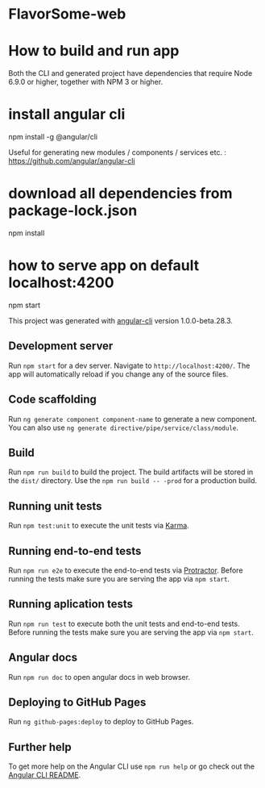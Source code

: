 # FlavorSome-web

# How to build and run app

Both the CLI and generated project have dependencies that require Node 6.9.0 or higher, together with NPM 3 or higher.
# install angular cli
npm install -g @angular/cli

Useful for generating new modules / components / services etc. :
https://github.com/angular/angular-cli

# download all dependencies from package-lock.json
npm install 
# how to serve app on default localhost:4200 
npm start

This project was generated with [angular-cli](https://github.com/angular/angular-cli) version 1.0.0-beta.28.3.

## Development server

Run `npm start` for a dev server. Navigate to `http://localhost:4200/`. The app will automatically reload if you change any of the source files.

## Code scaffolding

Run `ng generate component component-name` to generate a new component. You can also use `ng generate directive/pipe/service/class/module`.

## Build

Run `npm run build` to build the project. The build artifacts will be stored in the `dist/` directory. Use the `npm run build -- -prod` for a production build.

## Running unit tests

Run `npm test:unit` to execute the unit tests via [Karma](https://karma-runner.github.io).

## Running end-to-end tests

Run `npm run e2e` to execute the end-to-end tests via [Protractor](http://www.protractortest.org/).
Before running the tests make sure you are serving the app via `npm start`.

## Running aplication tests

Run `npm run test` to execute both the unit tests and end-to-end tests.
Before running the tests make sure you are serving the app via `npm start`.

## Angular docs

Run `npm run doc` to open angular docs in web browser.

## Deploying to GitHub Pages

Run `ng github-pages:deploy` to deploy to GitHub Pages.

## Further help

To get more help on the Angular CLI use `npm run help` or go check out the [Angular CLI README](https://github.com/angular/angular-cli/blob/master/README.md).
